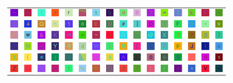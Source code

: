 <table>
<tr>
<td><img src="5F.gif"></td>
<td><img src="68.gif"></td>
<td><img src="7B.gif"></td>
<td><img src="31.gif"></td>
<td><img src="72.gif"></td>
<td><img src="gr1.gif"></td>
<td><img src="74.gif"></td>
<td><img src="62.gif"></td>
<td><img src="6F.gif"></td>
<td><img src="42.gif"></td>
<td><img src="2F.gif"></td>
<td><img src="3D.gif"></td>
<td><img src="49.gif"></td>
<td><img src="6B.gif"></td>
<td><img src="79.gif"></td>
<td><img src="2C.gif"></td>
</tr>
<tr>
<td><img src="60.gif"></td>
<td><img src="34.gif"></td>
<td><img src="51.gif"></td>
<td><img src="6E.gif"></td>
<td><img src="35.gif"></td>
<td><img src="61.gif"></td>
<td><img src="45.gif"></td>
<td><img src="55.gif"></td>
<td><img src="23.gif"></td>
<td><img src="5D.gif"></td>
<td><img src="44.gif"></td>
<td><img src="3F.gif"></td>
<td><img src="46.gif"></td>
<td><img src="75.gif"></td>
<td><img src="2A.gif"></td>
<td><img src="76.gif"></td>
</tr>
<tr>
<td><img src="43.gif"></td>
<td><img src="77.gif"></td>
<td><img src="26.gif"></td>
<td><img src="4B.gif"></td>
<td><img src="6D.gif"></td>
<td><img src="3E.gif"></td>
<td><img src="7E.gif"></td>
<td><img src="73.gif"></td>
<td><img src="52.gif"></td>
<td><img src="gr2.gif"></td>
<td><img src="40.gif"></td>
<td><img src="58.gif"></td>
<td><img src="24.gif"></td>
<td><img src="37.gif"></td>
<td><img src="33.gif"></td>
<td><img src="7D.gif"></td>
</tr>
<tr>
<td><img src="7C.gif"></td>
<td><img src="48.gif"></td>
<td><img src="2D.gif"></td>
<td><img src="59.gif"></td>
<td><img src="71.gif"></td>
<td><img src="64.gif"></td>
<td><img src="57.gif"></td>
<td><img src="69.gif"></td>
<td><img src="4D.gif"></td>
<td><img src="5B.gif"></td>
<td><img src="3A.gif"></td>
<td><img src="50.gif"></td>
<td><img src="70.gif"></td>
<td><img src="4A.gif"></td>
<td><img src="6C.gif"></td>
<td><img src="63.gif"></td>
</tr>
<tr>
<td><img src="38.gif"></td>
<td><img src="28.gif"></td>
<td><img src="65.gif"></td>
<td><img src="6A.gif"></td>
<td><img src="29.gif"></td>
<td><img src="gr3.gif"></td>
<td><img src="22.gif"></td>
<td><img src="67.gif"></td>
<td><img src="41.gif"></td>
<td><img src="4C.gif"></td>
<td><img src="30.gif"></td>
<td><img src="36.gif"></td>
<td><img src="53.gif"></td>
<td><img src="3B.gif"></td>
<td><img src="39.gif"></td>
<td><img src="78.gif"></td>
</tr>
<tr>
<td><img src="5A.gif"></td>
<td><img src="47.gif"></td>
<td><img src="27.gif"></td>
<td><img src="2B.gif"></td>
<td><img src="66.gif"></td>
<td><img src="25.gif"></td>
<td><img src="4E.gif"></td>
<td><img src="4F.gif"></td>
<td><img src="32.gif"></td>
<td><img src="54.gif"></td>
<td><img src="7A.gif"></td>
<td><img src="21.gif"></td>
<td><img src="2E.gif"></td>
<td><img src="5E.gif"></td>
<td><img src="56.gif"></td>
<td><img src="3C.gif"></td>
</tr>
</table>
